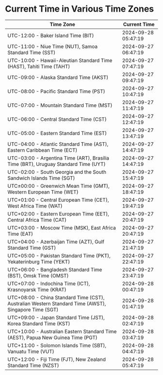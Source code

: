 # Current Time in Various Time Zones

| Time Zone | Current Time |
|-----------|--------------|
| UTC-12:00 - Baker Island Time (BIT) | 2024-09-28 05:47:19 |
| UTC-11:00 - Niue Time (NUT), Samoa Standard Time (SST) | 2024-09-27 06:47:19 |
| UTC-10:00 - Hawaii-Aleutian Standard Time (HAST), Tahiti Time (TAHT) | 2024-09-27 07:47:19 |
| UTC-09:00 - Alaska Standard Time (AKST) | 2024-09-27 09:47:19 |
| UTC-08:00 - Pacific Standard Time (PST) | 2024-09-27 10:47:19 |
| UTC-07:00 - Mountain Standard Time (MST) | 2024-09-27 11:47:19 |
| UTC-06:00 - Central Standard Time (CST) | 2024-09-27 12:47:19 |
| UTC-05:00 - Eastern Standard Time (EST) | 2024-09-27 13:47:19 |
| UTC-04:00 - Atlantic Standard Time (AST), Eastern Caribbean Time (ECT) | 2024-09-27 14:47:19 |
| UTC-03:00 - Argentina Time (ART), Brasília Time (BRT), Uruguay Standard Time (UYT) | 2024-09-27 14:47:19 |
| UTC-02:00 - South Georgia and the South Sandwich Islands Time (SGT) | 2024-09-27 15:47:19 |
| UTC±00:00 - Greenwich Mean Time (GMT), Western European Time (WET) | 2024-09-27 18:47:19 |
| UTC+01:00 - Central European Time (CET), West Africa Time (WAT) | 2024-09-27 19:47:19 |
| UTC+02:00 - Eastern European Time (EET), Central Africa Time (CAT) | 2024-09-27 20:47:19 |
| UTC+03:00 - Moscow Time (MSK), East Africa Time (EAT) | 2024-09-27 20:47:19 |
| UTC+04:00 - Azerbaijan Time (AZT), Gulf Standard Time (GST) | 2024-09-27 21:47:19 |
| UTC+05:00 - Pakistan Standard Time (PKT), Yekaterinburg Time (YEKT) | 2024-09-27 22:47:19 |
| UTC+06:00 - Bangladesh Standard Time (BST), Omsk Time (OMST) | 2024-09-27 23:47:19 |
| UTC+07:00 - Indochina Time (ICT), Krasnoyarsk Time (KRAT) | 2024-09-28 00:47:19 |
| UTC+08:00 - China Standard Time (CST), Australian Western Standard Time (AWST), Singapore Time (SGT) | 2024-09-28 01:47:19 |
| UTC+09:00 - Japan Standard Time (JST), Korea Standard Time (KST) | 2024-09-28 02:47:19 |
| UTC+10:00 - Australian Eastern Standard Time (AEST), Papua New Guinea Time (PGT) | 2024-09-28 03:47:19 |
| UTC+11:00 - Solomon Islands Time (SBT), Vanuatu Time (VUT) | 2024-09-28 04:47:19 |
| UTC+12:00 - Fiji Time (FJT), New Zealand Standard Time (NZST) | 2024-09-28 05:47:19 |
